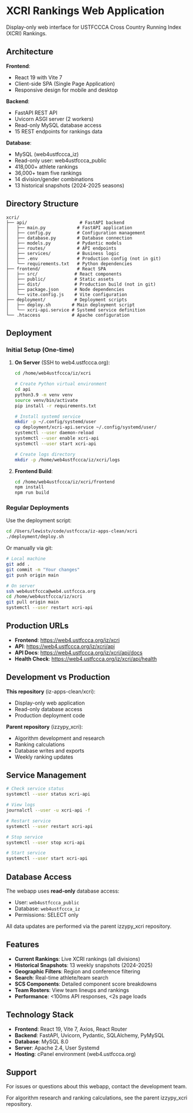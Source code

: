 # XCRI Rankings Web Application

Display-only web interface for USTFCCCA Cross Country Running Index (XCRI) Rankings.

## Architecture

**Frontend**:
- React 19 with Vite 7
- Client-side SPA (Single Page Application)
- Responsive design for mobile and desktop

**Backend**:
- FastAPI REST API
- Uvicorn ASGI server (2 workers)
- Read-only MySQL database access
- 15 REST endpoints for rankings data

**Database**:
- MySQL (web4ustfccca_iz)
- Read-only user: web4ustfccca_public
- 418,000+ athlete rankings
- 36,000+ team five rankings
- 14 division/gender combinations
- 13 historical snapshots (2024-2025 seasons)

## Directory Structure

```
xcri/
├── api/                    # FastAPI backend
│   ├── main.py            # FastAPI application
│   ├── config.py          # Configuration management
│   ├── database.py        # Database connection
│   ├── models.py          # Pydantic models
│   ├── routes/            # API endpoints
│   ├── services/          # Business logic
│   ├── .env               # Production config (not in git)
│   └── requirements.txt   # Python dependencies
├── frontend/              # React SPA
│   ├── src/              # React components
│   ├── public/           # Static assets
│   ├── dist/             # Production build (not in git)
│   ├── package.json      # Node dependencies
│   └── vite.config.js    # Vite configuration
├── deployment/           # Deployment scripts
│   ├── deploy.sh        # Main deployment script
│   └── xcri-api.service # Systemd service definition
└── .htaccess            # Apache configuration

```

## Deployment

### Initial Setup (One-time)

1. **On Server** (SSH to web4.ustfccca.org):
   ```bash
   cd /home/web4ustfccca/iz/xcri

   # Create Python virtual environment
   cd api
   python3.9 -m venv venv
   source venv/bin/activate
   pip install -r requirements.txt

   # Install systemd service
   mkdir -p ~/.config/systemd/user
   cp deployment/xcri-api.service ~/.config/systemd/user/
   systemctl --user daemon-reload
   systemctl --user enable xcri-api
   systemctl --user start xcri-api

   # Create logs directory
   mkdir -p /home/web4ustfccca/iz/xcri/logs
   ```

2. **Frontend Build**:
   ```bash
   cd /home/web4ustfccca/iz/xcri/frontend
   npm install
   npm run build
   ```

### Regular Deployments

Use the deployment script:
```bash
cd /Users/lewistv/code/ustfccca/iz-apps-clean/xcri
./deployment/deploy.sh
```

Or manually via git:
```bash
# Local machine
git add .
git commit -m "Your changes"
git push origin main

# On server
ssh web4ustfccca@web4.ustfccca.org
cd /home/web4ustfccca/iz/xcri
git pull origin main
systemctl --user restart xcri-api
```

## Production URLs

- **Frontend**: https://web4.ustfccca.org/iz/xcri
- **API**: https://web4.ustfccca.org/iz/xcri/api
- **API Docs**: https://web4.ustfccca.org/iz/xcri/api/docs
- **Health Check**: https://web4.ustfccca.org/iz/xcri/api/health

## Development vs Production

**This repository** (iz-apps-clean/xcri):
- Display-only web application
- Read-only database access
- Production deployment code

**Parent repository** (izzypy_xcri):
- Algorithm development and research
- Ranking calculations
- Database writes and exports
- Weekly ranking updates

## Service Management

```bash
# Check service status
systemctl --user status xcri-api

# View logs
journalctl --user -u xcri-api -f

# Restart service
systemctl --user restart xcri-api

# Stop service
systemctl --user stop xcri-api

# Start service
systemctl --user start xcri-api
```

## Database Access

The webapp uses **read-only** database access:
- User: `web4ustfccca_public`
- Database: `web4ustfccca_iz`
- Permissions: SELECT only

All data updates are performed via the parent izzypy_xcri repository.

## Features

- **Current Rankings**: Live XCRI rankings (all divisions)
- **Historical Snapshots**: 13 weekly snapshots (2024-2025)
- **Geographic Filters**: Region and conference filtering
- **Search**: Real-time athlete/team search
- **SCS Components**: Detailed component score breakdowns
- **Team Rosters**: View team lineups and rankings
- **Performance**: <100ms API responses, <2s page loads

## Technology Stack

- **Frontend**: React 19, Vite 7, Axios, React Router
- **Backend**: FastAPI, Uvicorn, Pydantic, SQLAlchemy, PyMySQL
- **Database**: MySQL 8.0
- **Server**: Apache 2.4, User Systemd
- **Hosting**: cPanel environment (web4.ustfccca.org)

## Support

For issues or questions about this webapp, contact the development team.

For algorithm research and ranking calculations, see the parent izzypy_xcri repository.

